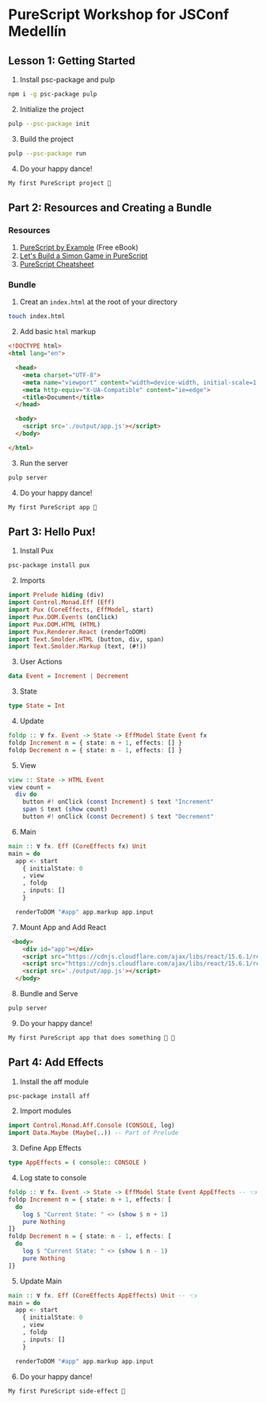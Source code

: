 # PureScript Workshop for JSConf Medellín

## Lesson 1: Getting Started

1. Install psc-package and pulp

```bash
npm i -g psc-package pulp
```

2. Initialize the project

```bash
pulp --psc-package init
```

3. Build the project

```bash
pulp --psc-package run
```

4. Do your happy dance!

```bash
My first PureScript project 🕺
```

## Part 2: Resources and Creating a Bundle

### Resources

1. [PureScript by Example](https://leanpub.com/purescript/read) (Free eBook)
2. [Let's Build a Simon Game in PureScript](https://medium.com/@arecvlohe/lets-build-a-simon-game-in-purescript-pt-1-b9fa587a11dd)
3. [PureScript Cheatsheet](https://github.com/joshburgess/purescript-cheat-sheet)
### Bundle

1. Creat an `index.html` at the root of your directory

```bash
touch index.html
```

2. Add basic `html` markup

```html
<!DOCTYPE html>
<html lang="en">

  <head>
    <meta charset="UTF-8">
    <meta name="viewport" content="width=device-width, initial-scale=1.0">
    <meta http-equiv="X-UA-Compatible" content="ie=edge">
    <title>Document</title>
  </head>

  <body>
    <script src='./output/app.js'></script>
  </body>

</html>
```

3. Run the server

```bash
pulp server
```

4. Do your happy dance!

```bash
My first PureScript app 💃
```

## Part 3: Hello Pux!

1. Install Pux

```bash
psc-package install pux
```

2. Imports

```haskell
import Prelude hiding (div)
import Control.Monad.Eff (Eff)
import Pux (CoreEffects, EffModel, start)
import Pux.DOM.Events (onClick)
import Pux.DOM.HTML (HTML)
import Pux.Renderer.React (renderToDOM)
import Text.Smolder.HTML (button, div, span)
import Text.Smolder.Markup (text, (#!))
```

3. User Actions

```haskell
data Event = Increment | Decrement
```

3. State

```haskell
type State = Int
```

4. Update

```haskell
foldp :: ∀ fx. Event -> State -> EffModel State Event fx
foldp Increment n = { state: n + 1, effects: [] }
foldp Decrement n = { state: n - 1, effects: [] }
```

5. View

```haskell
view :: State -> HTML Event
view count =
  div do
    button #! onClick (const Increment) $ text "Increment"
    span $ text (show count)
    button #! onClick (const Decrement) $ text "Decrement"
```

6. Main

```haskell
main :: ∀ fx. Eff (CoreEffects fx) Unit
main = do
  app <- start
    { initialState: 0
    , view
    , foldp
    , inputs: []
    }

  renderToDOM "#app" app.markup app.input
```

7. Mount App and Add React

```html
 <body>
    <div id="app"></div>
    <script src="https://cdnjs.cloudflare.com/ajax/libs/react/15.6.1/react.min.js"></script>
    <script src="https://cdnjs.cloudflare.com/ajax/libs/react/15.6.1/react-dom.min.js"></script>
    <script src='./output/app.js'></script>
  </body>
```

8. Bundle and Serve

```bash
pulp server
```

9. Do your happy dance!

```bash
My first PureScript app that does something 🕺 💃
```

## Part 4: Add Effects

1. Install the aff module

```bash
psc-package install aff
```

2. Import modules

```haskell
import Control.Monad.Aff.Console (CONSOLE, log)
import Data.Maybe (Maybe(..)) -- Part of Prelude
```

3. Define App Effects

```haskell
type AppEffects = ( console:: CONSOLE )
```

4. Log state to console

```haskell
foldp :: ∀ fx. Event -> State -> EffModel State Event AppEffects -- 👈
foldp Increment n = { state: n + 1, effects: [
  do
    log $ "Current State: " <> (show $ n + 1)
    pure Nothing
]}
foldp Decrement n = { state: n - 1, effects: [
  do
    log $ "Current State: " <> (show $ n - 1)
    pure Nothing
]}
```

5. Update Main

```haskell
main :: ∀ fx. Eff (CoreEffects AppEffects) Unit -- 👈
main = do
  app <- start
    { initialState: 0
    , view
    , foldp
    , inputs: []
    }

  renderToDOM "#app" app.markup app.input
```

6. Do your happy dance!

```bash
My first PureScript side-effect 🕺
```
